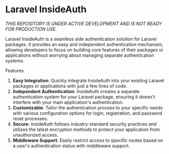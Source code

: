 # Laravel InsideAuth

_THIS REPOSITORY IS UNDER ACTIVE DEVELOPMENT AND IS NOT READY FOR PRODUCTION USE._

Laravel InsideAuth is a seamless side authentication solution for Laravel packages. It provides an easy and independent authentication mechanism, allowing developers to focus on building core features of their packages or applications without worrying about managing separate authentication systems.

Features
1. **Easy Integration**: Quickly integrate InsideAuth into your existing Laravel packages or applications with just a few lines of code.
2. **Independent Authentication**: InsideAuth creates a separate authentication system for your Laravel package, ensuring it doesn't interfere with your main application's authentication.
3. **Customizable**: Tailor the authentication process to your specific needs with various configuration options for login, registration, and password reset processes.
4. **Secure**: InsideAuth follows industry-standard security practices and utilizes the latest encryption methods to protect your application from unauthorized access.
5. **Middleware Support**: Easily restrict access to specific routes based on a user's authentication status with middleware support.
